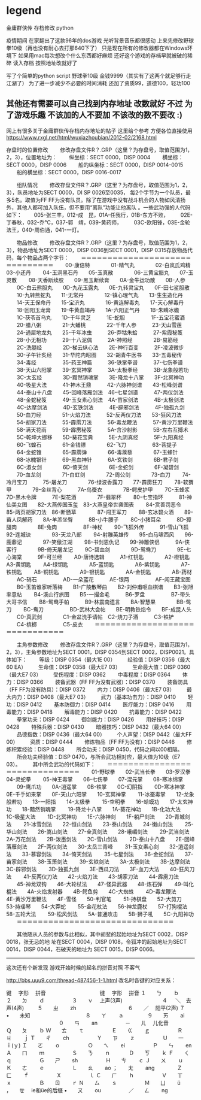 # legend
金庸群侠传 存档修改 python

疫情期间 在家翻出了这款96年的dos游戏 光听背景音乐都很感动
上来先修改野球拳10级（再也没有耐心去打那640下了） 只是现在所有的修改器都在Windows环境下 如果用mac每次想改个什么东西都好麻烦
还好这个游戏的存档早就被破的稀碎 读入存档 按照地址改就好了

写了个简单的python script 野球拳10级 金钱9999（其实有了这两个就足够行走江湖了）
为了进一步减少不必要的时间消耗 还加了资质99，道德100，轻功100

其他还有需要可以自己找到内存地址 改数就好
不过 为了游戏乐趣 不该加的人不要加 不该改的数不要改 :)
------------------------------------------------------------------------------------------------------------------------
网上有很多关于金庸群侠传存档内存地址的帖子 这里给个参考 方便各位直接使用
https://www.rxgl.net/html/wuxiazhoubian/2012-02/2168.html

存盘时的位置修改
　　修改存盘文件R？.GRP（这里？为存盘号，取值范围为1，2，3），位置地址为：
　　纵坐标：SECT 0000，DISP 0004
　　横坐标：SECT 0000，DISP 0006
　　船的纵坐标：SECT 0000，DISP 0014-0015
　　船的横坐标：SECT 0000，DISP 0016-0017

　　组队情况
　　修改存盘文件R？.GRP（这里？为存盘号，取值范围为1，2，3），队员地址为SECT 0000，DI SP 0026至0035， 每2个字节为一个队员，最多5名。取值为FF FF为没有队员。除了在游戏中没有战斗机会的人物如风清扬外，其他人都可加入队伍，但不要用“离队”功能让他离队 。一些武功强的人代码如下：
　　005-张三丰，012-成　昆，01A-任我行，01B-东方不败，
　　02E-丁春秋，032-乔℃，037-郭　靖，039-黄药师，
　　03C-欧阳锋，03E-金轮法王，040-周伯通，041-一灯。

　　物品修改
　　修改存盘文件R？.GRP（这里？为存盘号，取值范围为1，2，3），物品地址为SECT 0000，DISP 0036到SECT 0001，DISP 0315存放物品代码，每个物品占两个字节：
　　＝＝＝＝＝＝＝＝＝＝＝＝＝＝＝＝＝＝＝＝＝＝＝＝＝＝＝＝＝＝
　　00-康倍特　　　　01-精气丸　　　　02-白岚氏鸡精　　03-小还丹
　　04-玉洞黑石丹　　05-玉真散　　　　06-三黄宝腊丸　　07-玉灵散
　　08-天香断续胶　　09-黑玉断续膏　　0A-金牛运功散　　0B-人参
　　0C-白云熊胆丸　　0D-九花玉露丸　　0E-九转灵宝丸　　0F-田七鲨胆散
　　10-九转熊蛇丸　　11-无常丹　　　　12-镇心理气丸　　13-生生造化丹
　　14-天王保命丹　　15-宝济丸　　　　16-黄连解毒丸　　17-天心解毒丹
　　18-回阳玉龙膏　　19-牛黄血竭丹　　1A-六阳正气丹　　1B-朱睛冰蟾
　　1C-茯苓首乌丸　　1D-千年灵芝　　　1E-蛇胆　　　　　1F-五宝花蜜酒
　　20-腊八粥　　　　21-大蟠桃　　　　22-千年人参　　　23-天山雪莲
　　24-通犀地龙丸　　25-千年冰虫　　　26-莽牯朱蛤　　　27-紫霞秘笈
　　28-小无相功　　　29-十八泥偶　　　2A-神照经　　　　2B-易筋经
　　2C-洗髓经　　　　2D-梯云纵心法　　2E-神行百变　　　2F-凌波微步
　　30-子午针炙经　　31-华陀内昭图　　32-胡青牛医书　　33-五毒秘传
　　34-毒经　　　　　35-药王神篇　　　36-铁掌拳谱　　　37-七伤拳谱
　　38-天山六阳掌　　39-玄冥神掌　　　3A-太极拳经　　　3B-龙象般若功
　　3C-太玄经　　　　3D-黯然销魂掌　　3E-降龙十八掌　　3F-北冥神功
　　40-吸星大法　　　41-神木王鼎　　　42-六脉神剑谱　　43-松峰剑谱
　　44-泰山十八盘　　45-回峰落雁剑法　46-七星剑谱　　　47-两仪剑法
　　48-金蛇秘笈　　　49-玉女素心剑法　4A-苗家剑法　　　4B-太极剑法
　　4C-达摩剑法　　　4D-玄铁剑法　　　4E-辟邪剑法　　　4F-独孤九剑
　　50-血刀经　　　　51-火焰刀法　　　52-反两仪刀法　　53-狂风刀法
　　54-胡家刀法　　　55-霹雳刀法　　　56-毒龙鞭法　　　57-黄沙万里鞭法
　　58-满天花雨　　　59-霹雳秘笈　　　5A-含沙射影　　　5B-左右互搏术
　　5C-乾坤大挪移　　5D-葵花宝典　　　5E-九阴真经　　　5F-九阳真经
　　60-飞蝗石　　　　61-金钱镖　　　　62-飞刀　　　　　63-菩提子
　　64-金蛇锥　　　　65-霹雳弹　　　　66-毒蒺藜　　　　67-玉蜂针
　　68-冰魄银针　　　69-黑血神针　　　6A-玄铁剑　　　　6B-君子剑
　　6C-淑女剑　　　　6D-倚天剑　　　　6E-金蛇剑　　　　6F-凝碧剑
　　70-血龙剑　　　　71-白虹剑　　　　72-周公剑　　　　73-血刀
　　74-冷月宝刀　　　75-屠龙刀　　　　76-绿波香露刀　　77-霹雳狂刀
　　78-软猬甲　　　　79-金丝背心　　　7A-乌蚕衣　　　　7B-鳄皮护甲
　　7C-玉蜂浆　　　　7D-黑木令牌　　　7E-梨花酒　　　　7F-翡翠杯
　　80-七宝指环　　　81-神仙美女图　　82-大燕传国玉玺　83-大燕皇帝世袭图表
　　84-赏善罚恶令　　85-两页胡家刀法　86-断肠草　　　　87-闯王军刀
　　88-玄冰碧火酒　　89-苗人凤解药　　8A-羊羔坐臀　　　8B-小牛腰子
　　8C-小猪耳朵　　　8D-獐腿肉　　　　8E-兔肉　　　　　8F-神杖
　　90-飞狐外传　　　91-雪山飞狐　　　92-连城诀　　　　93-天龙八部
　　94-射雕英雄传　　95-白马啸西风　　96-鹿鼎记　　　　97-笑傲江湖
　　98-书剑恩仇记　　99-神雕侠侣　　　9A-侠客行　　　　9B-倚天屠龙记
　　9C-碧血剑　　　　9D-鸳鸯刀　　　　9E-七心海棠　　　9F-可兰经
　　A0-唐诗选辑　　　A1-红钥匙　　　　A2-橙钥匙　　　　A3-黄钥匙
　　A4-绿钥匙　　　　A5-蓝钥匙　　　　A6-紫钥匙　　　　A7-铁钥匙
　　A8-铜钥匙　　　　A9-银钥匙　　　　AA-金钥匙　　　　AB-药材
　　AC-硝石　　　　　AD-一朵蓝花　　　AE-银两　　　　　AF-闯王藏宝图
　　B0-玉笛谁家听落梅　　B1-广陵散琴曲　　B2-刘仲甫呕血棋谱　　B3-张旭率意帖
　　B4-溪山行旅图　　B5-一撮金毛　　　B6-罗盘　　　　　B7-带头大哥书信
　　B8-鸳鸯手帕　　　B9-林震南遗言　　BA-智慧果　　　　BB-鸳刀
　　BC-鸯刀　　　　　BD-武林大会帖　　BE-明教铁焰令　　BF-成昆人头
　　C0-真武剑　　　　C1-金盆洗手请帖　C2-烧刀子酒　　　C3-铁铲
　　C4-槟榔　　　　　C5-皮衣
　　＝＝＝＝＝＝＝＝＝＝＝＝＝＝＝＝＝＝＝＝＝＝＝＝＝＝＝＝＝＝

　　主角参数修改
　　修改存盘文件R？.GRP（这里？为存盘号，取值范围为1，2，3），主角参数地址为SECT 0001，DISP 0354到SECT 0002，DISP0021。具体如下：
　　等级：DISP 0354（最大1E 00）
　　经验值：DISP 0356（最大60 EA）
　　生命值：DISP 0358（最大E7 03）
　　生命最大值：DISP 0360（最大E7 03）
　　受伤程度：DISP 0362
　　中毒程度：DISP 0364
　　体力：DISP 0366
　　装备武器（FF FF为没有武器）：DISP 0370
　　装备防具（FF FF为没有防具）：DISP 0372
　　内力：DISP 0406（最大E7 03）
　　最大内力：DISP 0408（最大E7 03）
　　武力（基本功击力）：DISP 0410
　　轻功：DISP 0412
　　基本防御力：DISP 0414
　　医疗能力：DISP 0416
　　用毒能力：DISP 0418
　　解毒能力：DISP 0420
　　抗毒能力：DISP 0422
　　拳掌功夫：DISP 0424
　　御剑能力：DISP 0426
　　用好技巧：DISP 0428
　　特殊兵器：DISP 0430
　　暗器技巧：DISP 0432（最大64 00）
　　品德指数：DISP 0436（最大64 00）
　　个人声望：DISP 0442（最大FF 00）
　　资质：DISP 0444
　　修炼物品（FF FF为没有）：DISP 0446
　　修炼积累经验：DISP 0448
　　所会功夫：DISP 0450，代码之间以00相隔。
　　所会功夫经验值：DISP 0470，与所会武功相对应，最大值为10级（E7 03）。
　　其中所会武功的代码如下：
　　＝＝＝＝＝＝＝＝＝＝＝＝＝＝＝＝＝＝＝＝＝＝＝＝＝＝＝＝＝＝
　　01-野球拳　　02-武当长拳　　03-罗汉拳　　04-灵蛇拳
　　05-神王毒掌　　06-七伤拳　　07-混元掌　　08-寒冰绵掌
　　09-鹰爪功　　0A-逍遥掌　　0B-铁掌　　0C-幻阴指
　　0D-寒冰神掌　　0E-千手如来掌　　0F-天山六阳掌　　10-玄冥神掌
　　11-冰蚕毒掌　　12-龙象般若功　　13-一阳指　　14-太极拳
　　15-空明拳　　16-蛤蟆功　　17-太玄神功　　18-黯然销魂掌
　　19-降龙十八掌　　1A-葵花神功　　1B-化功大法　　1C-吸星大法
　　1D-北冥神功　　1E-六脉神剑　　1F-躺尸剑法　　20-青城剑法
　　21-冰雪剑法　　22-恒山剑法　　23-泰山剑法　　24-衡山剑法
　　25-华山剑法　　26-嵩山剑法　　27-全真剑法　　28-峨嵋剑法
　　29-武当剑法　　2A-万花剑法　　2B-泼墨剑法　　2C-雪山剑法
　　2D-泰山十八盘　　2E-回峰落雁剑法　　2F-两仪剑法　　30-太岳三青峰
　　31-玉女素心剑　　32-逍遥剑法　　33-慕容剑法　　34-倚天剑法
　　35-七星剑法　　36-金蛇剑法　　37-苗家剑法　　38-玉箫剑法
　　39-玄铁剑法　　3A-太极剑法　　3B-达摩剑法　　3C-辟邪剑法
　　3D-独孤九剑　　3E-西瓜刀法　　3F-血刀大法　　40-狂风刀法
　　41-反两仪刀法　　42-火焰刀法　　43-胡家刀法　　44-霹雳刀法
　　45-神龙双钩　　46-大轮杖法　　47-怪异武器　　48-炼石弹
　　49-叫化棍法　　4A-火焰发射器　　4B-鳄鱼剪　　4C-大蜘蛛
　　4D-毒龙鞭法　　4E-黄沙万里鞭法　　4F-雪怪　　50-判官笔
　　51-持棋盘　　52-大剪刀　　53-持瑶琴　　54-大莽蛇
　　55-金花杖法　　56-神龙鹿杖　　57-打狗棍法　　58-五轮大法
　　59-松风剑法　　5A-普通攻击　　5B-狮子吼　　5C-九阳神功
　　＝＝＝＝＝＝＝＝＝＝＝＝＝＝＝＝＝＝＝＝＝＝＝＝＝＝＝＝＝＝

　　其他随从人员的参数与此相似，其中胡斐的起始地址为SECT 0002，DISP 0018，张无忌的地 址在SECT 0004，DISP 0108，令狐冲的起始地址为SECT 0014，DISP 0044，石破天的地址为 SECT 0015，DISP 0066。

------------------------------------------------------------------------------------------------------------------------
这次还有个新发现 游戏开始时候的起名的拼音对照 不客气

http://bbs.uuu9.com/thread-487456-1-1.html
改名时各键的对应关系：

键　 字形　 拼音　　 　　　　　　　　键　 字形　 拼音
１　　ㄅ　　 ｂ　　　 　　　　　　　 ２　　ㄉ　　 ｄ　　　　　
３　　ｖ　 上声(3声) 　　　　　　　 ４ 　 ＼　去声(4声)　 　
５　　ㄓ　　 zh　 　　 　　　　　　 ６　　／　 阳平(2声)
７　　•　　未知　　　 　　　　　　　 ８　　ㄚ　　 ａ　　　 　
９　　ㄞ 　　ai 　　　　　　　　　　０　　ㄢ　　 an　　　　　
－　　ㄦ　 儿化音　　 　 　　　　　　Ｑ　　ㄆ　　 ｂ
Ｗ　　ㄊ　　 ｔ　　　　　          Ｅ　　ㄍ　　 ｇ　　　　　
Ｒ　　ㄐ　　 ｊ                  Ｔ　　ㄔ　　 ch　　　　　
Ｙ　　ㄗ　　 ｚ　　　　　          Ｕ　　一　 ｉ(ｙ)
Ｉ　　ㄛ　　 ｏ　　　　　          Ｏ　　ㄟ　　 ei　　　　　
Ｐ　　ㄣ　　 en                  Ａ　　ㄇ　　 ｍ　　　　　
Ｓ　　ㄋ　　 ｎ　　            　 Ｄ　　ㄎ　　 ｋ
Ｆ　　ㄑ　　 ｑ　　　　　          Ｇ　　ㄕ　　 sh　　　　　
Ｈ　　ㄘ　　 ｃ                  Ｊ　　ㄨ　　 ｕ　　　　　
Ｋ　　ㄜ　　 ｅ　　　　　          Ｌ　　ㄠ　　 ao
；　　ㄤ　　 ang　　　　          Ｚ　　ㄈ　　 ｆ　　　　　
Ｘ　　　　　 ｌ                  Ｃ　　ㄏ　　 ｈ　　　　　
Ｖ　　ㄒ　　 ｘ　　　　　          Ｂ　　ㄖ　　 ｒ
Ｎ　　ㄙ　　 ｓ　　　　　          Ｍ　　ㄩ　　 ü　　　　　
，　　ㄝ　 ie和üe的后缀           •　　ㄡ　　 ou　　　　　
／　　ㄥ　　 ng
